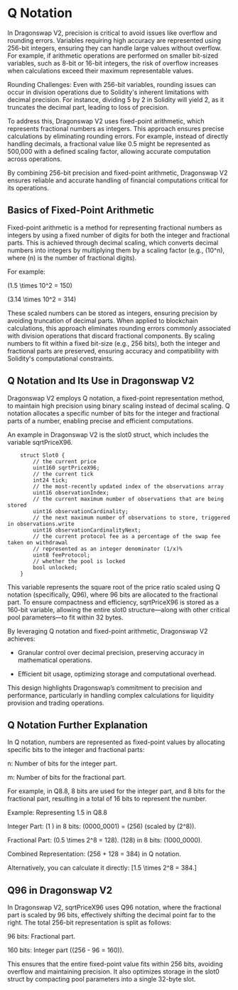# Q Notation

In Dragonswap V2, precision is critical to avoid issues like overflow and rounding errors. Variables requiring high accuracy are represented using 256-bit integers, ensuring they can handle large values without overflow. For example, if arithmetic operations are performed on smaller bit-sized variables, such as 8-bit or 16-bit integers, the risk of overflow increases when calculations exceed their maximum representable values.

Rounding Challenges: Even with 256-bit variables, rounding issues can occur in division operations due to Solidity's inherent limitations with decimal precision. For instance, dividing 5 by 2 in Solidity will yield 2, as it truncates the decimal part, leading to loss of precision.

To address this, Dragonswap V2 uses fixed-point arithmetic, which represents fractional numbers as integers. This approach ensures precise calculations by eliminating rounding errors. For example, instead of directly handling decimals, a fractional value like 0.5 might be represented as 500,000 with a defined scaling factor, allowing accurate computation across operations.

By combining 256-bit precision and fixed-point arithmetic, Dragonswap V2 ensures reliable and accurate handling of financial computations critical for its operations.

## Basics of Fixed-Point Arithmetic

Fixed-point arithmetic is a method for representing fractional numbers as integers by using a fixed number of digits for both the integer and fractional parts. This is achieved through decimal scaling, which converts decimal numbers into integers by multiplying them by a scaling factor (e.g., (10^n), where (n) is the number of fractional digits).

For example:





(1.5 \times 10^2 = 150)



(3.14 \times 10^2 = 314)

These scaled numbers can be stored as integers, ensuring precision by avoiding truncation of decimal parts. When applied to blockchain calculations, this approach eliminates rounding errors commonly associated with division operations that discard fractional components. By scaling numbers to fit within a fixed bit-size (e.g., 256 bits), both the integer and fractional parts are preserved, ensuring accuracy and compatibility with Solidity's computational constraints.

## Q Notation and Its Use in Dragonswap V2

Dragonswap V2 employs Q notation, a fixed-point representation method, to maintain high precision using binary scaling instead of decimal scaling. Q notation allocates a specific number of bits for the integer and fractional parts of a number, enabling precise and efficient computations.

An example in Dragonswap V2 is the slot0 struct, which includes the variable sqrtPriceX96. 

```solidity
    struct Slot0 {
        // the current price
        uint160 sqrtPriceX96;
        // the current tick
        int24 tick;
        // the most-recently updated index of the observations array
        uint16 observationIndex;
        // the current maximum number of observations that are being stored
        uint16 observationCardinality;
        // the next maximum number of observations to store, triggered in observations.write
        uint16 observationCardinalityNext;
        // the current protocol fee as a percentage of the swap fee taken on withdrawal
        // represented as an integer denominator (1/x)%
        uint8 feeProtocol;
        // whether the pool is locked
        bool unlocked;
    }
```

This variable represents the square root of the price ratio scaled using Q notation (specifically, Q96), where 96 bits are allocated to the fractional part. To ensure compactness and efficiency, sqrtPriceX96 is stored as a 160-bit variable, allowing the entire slot0 structure—along with other critical pool parameters—to fit within 32 bytes.

By leveraging Q notation and fixed-point arithmetic, Dragonswap V2 achieves:





- Granular control over decimal precision, preserving accuracy in mathematical operations.



- Efficient bit usage, optimizing storage and computational overhead.

This design highlights Dragonswap’s commitment to precision and performance, particularly in handling complex calculations for liquidity provision and trading operations.

## Q Notation  Further Explanation

In Q notation, numbers are represented as fixed-point values by allocating specific bits to the integer and fractional parts:





n: Number of bits for the integer part.



m: Number of bits for the fractional part.

For example, in Q8.8, 8 bits are used for the integer part, and 8 bits for the fractional part, resulting in a total of 16 bits to represent the number.

Example: Representing 1.5 in Q8.8





Integer Part:
(1 ) in 8 bits: (0000_0001) = (256) (scaled by (2^8)).



Fractional Part:
(0.5 \times 2^8 = 128).
(128) in 8 bits: (1000_0000).



Combined Representation:
(256 + 128 = 384) in Q notation.

Alternatively, you can calculate it directly:
[1.5 \times 2^8 = 384.]

## Q96 in Dragonswap V2

In Dragonswap V2, sqrtPriceX96 uses Q96 notation, where the fractional part is scaled by 96 bits, effectively shifting the decimal point far to the right. The total 256-bit representation is split as follows:





96 bits: Fractional part.



160 bits: Integer part ((256 - 96 = 160)).

This ensures that the entire fixed-point value fits within 256 bits, avoiding overflow and maintaining precision. It also optimizes storage in the slot0 struct by compacting pool parameters into a single 32-byte slot.